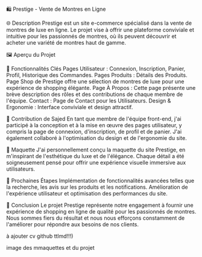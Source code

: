 🛍️ Prestige - Vente de Montres en Ligne

🌐 Description
Prestige est un site e-commerce spécialisé dans la vente de montres de luxe en ligne. Le projet vise à offrir une plateforme conviviale et intuitive pour les passionnés de montres, où ils peuvent découvrir et acheter une variété de montres haut de gamme.

🖼️ Aperçu du Projet

🧰 Fonctionnalités Clés
Pages Utilisateur : Connexion, Inscription, Panier, Profil, Historique des Commandes.
Pages Produits : Détails des Produits.
Page Shop de Prestige offre une sélection de montres de luxe pour une expérience de shopping élégante.
Page À Propos : Cette page présente une brève description des rôles et des contributions de chaque membre de l'équipe.
Contact : Page de Contact pour les Utilisateurs.
Design & Ergonomie : Interface conviviale et design attractif.

🤖 Contribution de Sajed
En tant que membre de l'équipe front-end, j'ai participé à la conception et à la mise en œuvre des pages utilisateur, y compris la page de connexion, d'inscription, de profil et de panier. J'ai également collaboré à l'optimisation du design et de l'ergonomie du site.

🎨 Maquette
J'ai personnellement conçu la maquette du site Prestige, en m'inspirant de l'esthétique du luxe et de l'élégance. Chaque détail a été soigneusement pensé pour offrir une expérience visuelle immersive aux utilisateurs.

🚀 Prochaines Étapes
Implémentation de fonctionnalités avancées telles que la recherche, les avis sur les produits et les notifications.
Amélioration de l'expérience utilisateur et optimisation des performances du site.

🌟 Conclusion
Le projet Prestige représente notre engagement à fournir une expérience de shopping en ligne de qualité pour les passionnés de montres. Nous sommes fiers du résultat et nous nous efforçons constamment de l'améliorer pour répondre aux besoins de nos clients.


à ajouter 
cv github ttlmd!!!)

image des mmaquettes et du projet
